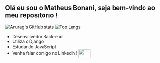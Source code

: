 ##  Olá eu sou o Matheus Bonani, seja bem-vindo ao meu repositório !

![Anurag's GitHub stats](https://github-readme-stats.vercel.app/api?username=matbonani&show_icons=true&theme=onedark)
[![Top Langs](https://github-readme-stats.vercel.app/api/top-langs/?username=matbonani&layout=compact&theme=onedark&hide=procfile)](https://github.com/anuraghazra/github-readme-stats)

- Desenvolvedor Back-end
- Utiliza o Django 
- Estudando JavaScript 
- <div>
  <span>Venha falar comigo no Linkedin ! </span>
  <a href="https://www.linkedin.com/in/matheus-bonani">
  <img align="center" height="30" width="40" src="https://cdn.jsdelivr.net/gh/devicons/devicon/icons/linkedin/linkedin-original.svg" />
</div> 
                                                                                                                                 
 
              

